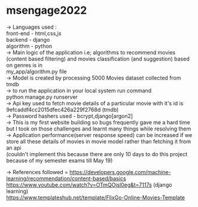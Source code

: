 # msengage2022
-> Languages used :  <br />
   front-end - html,css,js <br />
   backend - django  <br />
   algorithm - python   <br />
-> Main logic of the application i.e; algorithms to recommend movies (content based filtering) and movies classification (and suggestion) based on genres is in <br />
    my_app/algorithm.py file  <br />
-> Model is created by processing 5000 Movies dataset collected from tmdb  <br />
-> to run the application in your local system run command  <br />
    python manage.py runserver   <br />
-> Api key used to fetch movie details of a particular movie with it's id is <br />
    9efcaddf4cc2015dfec426a229f2768d (tmdb)  <br />
->  Password hashers used - bcrypt,django[argon2]  <br />
-> This is my first website building so bugs frequently gave me a hard time but I took on those challenges and learnt many things while resolving them   <br />
-> Application performance(server response speed) can be increased if we store all these details of movies in movie model rather than fetching it from an api <br />
    (couldn't implement this because there are only 10 days to do this project because of my semester exams till May 19)   <br />
 

-> References followed = https://developers.google.com/machine-learning/recommendation/content-based/basics <br />
                         https://www.youtube.com/watch?v=OTmQOjsl0eg&t=7117s   (django learning)   <br />
                         https://www.templateshub.net/template/FlixGo-Online-Movies-Template <br />
                         

